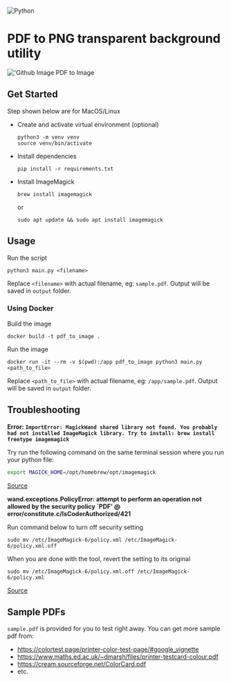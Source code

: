 ![Python](https://img.shields.io/badge/python-3670A0?style=for-the-badge&logo=python&logoColor=ffdd54)

# PDF to PNG transparent background utility

!['Github Image PDF to Image](https://github.com/iqfareez/pdf_to_image/assets/60868965/2de42a2f-5c8f-4905-83dd-319a969e7c5f)

## Get Started

Step shown below are for MacOS/Linux

- Create and activate virtual environment (optional)
  ```
  python3 -m venv venv
  source venv/bin/activate
  ```
- Install dependencies
  ```
  pip install -r requirements.txt
  ```
- Install ImageMagick
  ```
  brew install imagemagick
  ```
  or
  ```
  sudo apt update && sudo apt install imagemagick
  ```

## Usage

Run the script

```
python3 main.py <filename>
```

Replace `<filename>` with actual filename, eg: `sample.pdf`. Output will be saved in `output` folder.

### Using Docker

Build the image

```
docker build -t pdf_to_image .
```

Run the image

```
docker run -it --rm -v $(pwd):/app pdf_to_image python3 main.py <path_to_file>
```

Replace `<path_to_file>` with actual filename, eg: `/app/sample.pdf`. Output will be saved in `output` folder.

## Troubleshooting

**Error: `ImportError: MagickWand shared library not found. You probably had not installed ImageMagick library. Try to install: brew install freetype imagemagick`**

Try run the following command on the same terminal session where you run your python file:

```zsh
export MAGICK_HOME=/opt/homebrew/opt/imagemagick
```

[Source](https://gist.github.com/dongyuwei/3668fcc69f557dd32c46?permalink_comment_id=4484086#gistcomment-4484086)

**wand.exceptions.PolicyError: attempt to perform an operation not allowed by the security policy `PDF' @ error/constitute.c/IsCoderAuthorized/421**

Run command below to turn off security setting

```
sudo mv /etc/ImageMagick-6/policy.xml /etc/ImageMagick-6/policy.xml.off
```

When you are done with the tool, revert the setting to its original

```
sudo mv /etc/ImageMagick-6/policy.xml.off /etc/ImageMagick-6/policy.xml
```

[Source](https://stackoverflow.com/a/57721936/13617136)

## Sample PDFs

`sample.pdf` is provided for you to test right away. You can get more sample pdf from:

- https://colortest.page/printer-color-test-page/#google_vignette
- https://www.maths.ed.ac.uk/~dmarsh/files/printer-testcard-colour.pdf
- https://cream.sourceforge.net/ColorCard.pdf
- etc.
